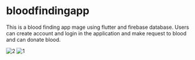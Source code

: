# bloodfindingapp

This is a blood finding app mage using flutter and firebase database. Users can create account and login in the application and make request to blood and can donate blood. 

![2](https://github.com/nirajbhatta24/blood_finding_app/assets/79129703/a5db360f-53f9-41f4-b9e1-ef44c7b7be1e)
![1](https://github.com/nirajbhatta24/blood_finding_app/assets/79129703/cbce0cab-6a98-47fa-815e-fead9527214b)
